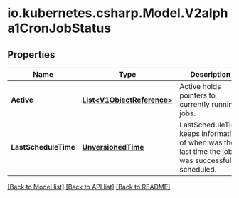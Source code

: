 # io.kubernetes.csharp.Model.V2alpha1CronJobStatus
## Properties

Name | Type | Description | Notes
------------ | ------------- | ------------- | -------------
**Active** | [**List&lt;V1ObjectReference&gt;**](V1ObjectReference.md) | Active holds pointers to currently running jobs. | [optional] 
**LastScheduleTime** | [**UnversionedTime**](UnversionedTime.md) | LastScheduleTime keeps information of when was the last time the job was successfully scheduled. | [optional] 

[[Back to Model list]](../README.md#documentation-for-models) [[Back to API list]](../README.md#documentation-for-api-endpoints) [[Back to README]](../README.md)

